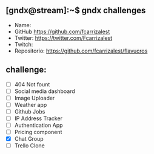 ## [gndx@stream]:~$ gndx challenges

- Name:
- GitHub https://github.com/fcarrizalest
- Twitter: https://twitter.com/Fcarrizalest
- Twitch:
- Repositorio: https://github.com/fcarrizalest/flavucros

## challenge:
  - [ ] 404 Not fount
  - [ ] Social media dashboard
  - [ ] Image Uploader
  - [ ] Weather app
  - [ ] Github Jobs
  - [ ] IP Address Tracker
  - [ ] Authentication App
  - [ ] Pricing component
  - [x] Chat Group
  - [ ] Trello Clone
